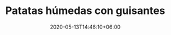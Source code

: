 ---
title: "Patatas húmedas con guisantes"
date: 2020-05-13T14:46:10+06:00
description: "Patatas húmedas con guisantes"
type: "recipe"
image: "images/recipes/patatas-humedas-guisantes.png"
cuisine: Campestre
suitableForDiet: VeganDiet
yield: 2 porciones
prepTime: 30
cookTime: 15
totalTime: 45
categories: guarnición
tags:
  - "patatas"
  - "guisantes"
ingredients:
- 4 patatas 
- 1 pimiento
- 1 diente de ajo
- 1/2 cebolla roja
- 100 g guisantes
- 2 vasos de agua
- 1 vaso de passata de tomate
- 1 hoja de laurel
- sal del Himalaya
- aceite de oliva
directions:
- Pela las patatas y corta en cubos medianos.
- Lava y corta el pimiento en cubitos más pequeños.
- Tritúra el diente de ajo y la cebolla morada.
- En una sartén con aceite todos pon los ingredientes anteriores y deja rehogar.
- Al cabo de unos 5 minutos, le añádes la passata de tomate, el agua y el laurel. 
- Ajústa de sal, tápalo y déjalo cocinar durante unos 20 minutos apróximadamente, dependiendo del grosor de las patatas.
- Añade los guisantes y deja cocinar otros 3 minutos más a fuego muy lento.
- Sírvelo con hojitas de menta fresca.
tips:
---